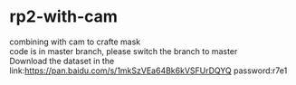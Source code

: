 # rp2-with-cam
combining with cam to crafte mask  
code is in master branch, please switch the branch to master  
Download the dataset in the link:https://pan.baidu.com/s/1mkSzVEa64Bk6kVSFUrDQYQ  password:r7e1
